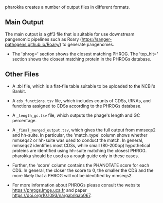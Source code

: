 pharokka creates a number of output files in different formats.

Main Output
----------
The main output is a gff3 file that is suitable for use downstream pangenomic pipelines such as Roary (https://sanger-pathogens.github.io/Roary/) to generate pangenomes.

* The 'phrog=' section shows the closest matching PHROG. The 'top_hit=' section shows the closest matching protein in the PHROGs database.

Other Files
------
* A .tbl file, which is a flat-file table suitable to be uploaded to the NCBI's Bankit.

* A `cds_functions.tsv` file, which includes counts of CDSs, tRNAs, and functions assigned to CDSs according to the PHROGs database.

* A `_length_gc.tsv` file, which outputs the phage's length and GC percentage.

* A `_final_merged_output.tsv`, which gives the full output from mmseqs2 and hh-suite. In particular, the 'match_type' column shows whether mmseqs2 or hh-suite was used to conduct the match. In general, mmseqs2 identifies most CDSs, while small (80-200bp) hypothetical proteins are identified using hh-suite matching the closest PHROG. pharokka should be used as a rough guide only in these cases.

* Further, the 'score' column contains the PHANOTATE score for each CDS. In general, the closer the score to 0, the smaller the CDS and the more likely that a PHROG will not be identified by mmseqs2.

* For more information about PHROGs please consult the website https://phrogs.lmge.uca.fr and paper https://doi.org/10.1093/nargab/lqab067.
